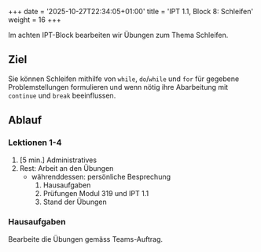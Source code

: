 +++
date = '2025-10-27T22:34:05+01:00'
title = 'IPT 1.1, Block 8: Schleifen'
weight = 16
+++

Im achten IPT-Block bearbeiten wir Übungen zum Thema Schleifen.

## Ziel

Sie können Schleifen mithilfe von `while`, `do`/`while` und `for` für gegebene Problemstellungen formulieren und wenn nötig ihre Abarbeitung mit `continue` und `break` beeinflussen.

## Ablauf

### Lektionen 1-4

1. [5 min.] Administratives
1. Rest: Arbeit an den Übungen
    - währenddessen: persönliche Besprechung
        1. Hausaufgaben
        2. Prüfungen Modul 319 und IPT 1.1
        3. Stand der Übungen

### Hausaufgaben

Bearbeite die Übungen gemäss Teams-Auftrag.